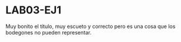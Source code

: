 # LAB03-EJ1
 
Muy bonito el título, muy escueto y correcto pero es una cosa que los bodegones no pueden representar. 